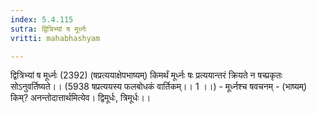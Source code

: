 ```yaml
---
index: 5.4.115
sutra: द्वित्रिभ्यां ष मूर्ध्नः
vritti: mahabhashyam

---
```

 द्वित्रिभ्यां ष मूर्ध्नः (2392) (षप्रत्ययाक्षेपभाष्यम्) किमर्थं मूर्ध्नः षः प्रत्ययान्तरं क्रियते न षच्प्रकृतः सोऽनुवर्तिष्यते।। (5938 षप्रत्ययस्य फलबोधकं वार्तिकम्।। 1 ।।) - मूर्ध्नश्च षवचनम् - (भाष्यम्) किम्? अनन्तोदात्तार्थमित्येव। द्विमूर्धः, त्रिमूर्धः।। 